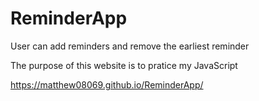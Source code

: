 # ReminderApp

User can add reminders and remove the earliest reminder

The purpose of this website is to pratice my JavaScript

https://matthew08069.github.io/ReminderApp/
